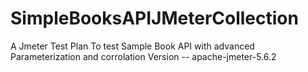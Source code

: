 # SimpleBooksAPIJMeterCollection
A Jmeter Test Plan To test Sample Book API with advanced Parameterization and corrolation
Version -- apache-jmeter-5.6.2
